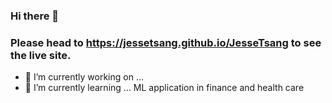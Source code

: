 ### Hi there 👋
### Please head to https://jessetsang.github.io/JesseTsang to see the live site.

- 🔭 I’m currently working on ... 
- 🌱 I’m currently learning ... ML application in finance and health care 

<!--
**JesseTsang/JesseTsang** is a ✨ _special_ ✨ repository because its `README.md` (this file) appears on your GitHub profile.

Here are some ideas to get you started:

- 🔭 I’m currently working on ...
- 🌱 I’m currently learning ...
- 👯 I’m looking to collaborate on ...
- 🤔 I’m looking for help with ...
- 💬 Ask me about ...
- 📫 How to reach me: ...
- 😄 Pronouns: ...
- ⚡ Fun fact: ...
-->
